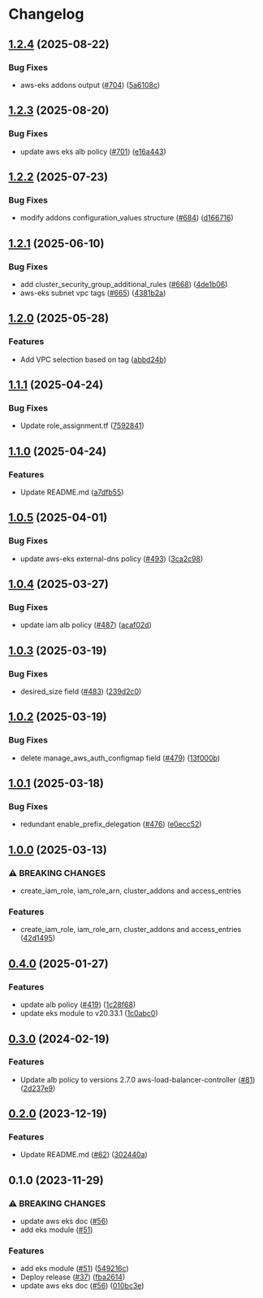 # Changelog

## [1.2.4](https://github.com/prefapp/tfm/compare/aws-eks-v1.2.3...aws-eks-v1.2.4) (2025-08-22)


### Bug Fixes

* aws-eks addons output ([#704](https://github.com/prefapp/tfm/issues/704)) ([5a6108c](https://github.com/prefapp/tfm/commit/5a6108c11b3b5f10db830a7a842064a1ddb914d2))

## [1.2.3](https://github.com/prefapp/tfm/compare/aws-eks-v1.2.2...aws-eks-v1.2.3) (2025-08-20)


### Bug Fixes

* update aws eks alb policy ([#701](https://github.com/prefapp/tfm/issues/701)) ([e16a443](https://github.com/prefapp/tfm/commit/e16a443bd206ac76055f754404038a2e7fb38588))

## [1.2.2](https://github.com/prefapp/tfm/compare/aws-eks-v1.2.1...aws-eks-v1.2.2) (2025-07-23)


### Bug Fixes

* modify addons configuration_values structure ([#684](https://github.com/prefapp/tfm/issues/684)) ([d166716](https://github.com/prefapp/tfm/commit/d1667165b5339c512cf81fe37c4d92840339af45))

## [1.2.1](https://github.com/prefapp/tfm/compare/aws-eks-v1.2.0...aws-eks-v1.2.1) (2025-06-10)


### Bug Fixes

* add cluster_security_group_additional_rules ([#668](https://github.com/prefapp/tfm/issues/668)) ([4de1b06](https://github.com/prefapp/tfm/commit/4de1b064359590d9a0a21e2098f940a418fcd6ae))
* aws-eks subnet vpc tags ([#665](https://github.com/prefapp/tfm/issues/665)) ([4381b2a](https://github.com/prefapp/tfm/commit/4381b2acf036d2ced8af795b47302fa4c782796a))

## [1.2.0](https://github.com/prefapp/tfm/compare/aws-eks-v1.1.1...aws-eks-v1.2.0) (2025-05-28)


### Features

* Add VPC selection based on tag ([abbd24b](https://github.com/prefapp/tfm/commit/abbd24bf58c022f565f03a166a15978e3358ed68))

## [1.1.1](https://github.com/prefapp/tfm/compare/aws-eks-v1.1.0...aws-eks-v1.1.1) (2025-04-24)


### Bug Fixes

* Update role_assignment.tf ([7592841](https://github.com/prefapp/tfm/commit/75928419415d74de12d2d38a602df7aa703c860e))

## [1.1.0](https://github.com/prefapp/tfm/compare/aws-eks-v1.0.5...aws-eks-v1.1.0) (2025-04-24)


### Features

* Update README.md ([a7dfb55](https://github.com/prefapp/tfm/commit/a7dfb55b83447cf3ef08d168ab756e791f322e7a))

## [1.0.5](https://github.com/prefapp/tfm/compare/aws-eks-v1.0.4...aws-eks-v1.0.5) (2025-04-01)


### Bug Fixes

* update aws-eks external-dns policy ([#493](https://github.com/prefapp/tfm/issues/493)) ([3ca2c98](https://github.com/prefapp/tfm/commit/3ca2c988b78ae877ba0a1f7b18e9555b22a37866))

## [1.0.4](https://github.com/prefapp/tfm/compare/aws-eks-v1.0.3...aws-eks-v1.0.4) (2025-03-27)


### Bug Fixes

* update iam alb policy ([#487](https://github.com/prefapp/tfm/issues/487)) ([acaf02d](https://github.com/prefapp/tfm/commit/acaf02d0817e0f2e4f8060a1b2336238617364de))

## [1.0.3](https://github.com/prefapp/tfm/compare/aws-eks-v1.0.2...aws-eks-v1.0.3) (2025-03-19)


### Bug Fixes

* desired_size field ([#483](https://github.com/prefapp/tfm/issues/483)) ([239d2c0](https://github.com/prefapp/tfm/commit/239d2c0ad65e071eeb989fa3a60731bbcf1fb4a4))

## [1.0.2](https://github.com/prefapp/tfm/compare/aws-eks-v1.0.1...aws-eks-v1.0.2) (2025-03-19)


### Bug Fixes

* delete manage_aws_auth_configmap field ([#479](https://github.com/prefapp/tfm/issues/479)) ([13f000b](https://github.com/prefapp/tfm/commit/13f000b0bb881e53eccf91355c2dfc8d39447b2c))

## [1.0.1](https://github.com/prefapp/tfm/compare/aws-eks-v1.0.0...aws-eks-v1.0.1) (2025-03-18)


### Bug Fixes

* redundant enable_prefix_delegation ([#476](https://github.com/prefapp/tfm/issues/476)) ([e0ecc52](https://github.com/prefapp/tfm/commit/e0ecc5207dcb45fc114c6424513e344e120c4215))

## [1.0.0](https://github.com/prefapp/tfm/compare/aws-eks-v0.4.0...aws-eks-v1.0.0) (2025-03-13)


### ⚠ BREAKING CHANGES

* create_iam_role, iam_role_arn, cluster_addons and access_entries

### Features

* create_iam_role, iam_role_arn, cluster_addons and access_entries ([42d1495](https://github.com/prefapp/tfm/commit/42d14955944256c2e68bb0ab00ebcbfa432564fd))

## [0.4.0](https://github.com/prefapp/tfm/compare/aws-eks-v0.3.0...aws-eks-v0.4.0) (2025-01-27)


### Features

* update alb policy ([#419](https://github.com/prefapp/tfm/issues/419)) ([1c28f68](https://github.com/prefapp/tfm/commit/1c28f68674ff4b49d0f5f6dbbadc7a2fc2501ba4))
* update eks module to v20.33.1 ([1c0abc0](https://github.com/prefapp/tfm/commit/1c0abc014a3e89bf3de3ec780a7871d6c4b7ddab))

## [0.3.0](https://github.com/prefapp/tfm/compare/aws-eks-v0.2.0...aws-eks-v0.3.0) (2024-02-19)


### Features

* Update alb policy to versions 2.7.0 aws-load-balancer-controller ([#81](https://github.com/prefapp/tfm/issues/81)) ([2d237e9](https://github.com/prefapp/tfm/commit/2d237e9c4d1d0dbbc03ed9bf08d153faf360147b))

## [0.2.0](https://github.com/prefapp/tfm/compare/aws-eks-v0.1.0...aws-eks-v0.2.0) (2023-12-19)


### Features

* Update README.md ([#62](https://github.com/prefapp/tfm/issues/62)) ([302440a](https://github.com/prefapp/tfm/commit/302440a79ea0e4883b6583e3540deac7bac6c307))

## 0.1.0 (2023-11-29)


### ⚠ BREAKING CHANGES

* update aws eks doc ([#56](https://github.com/prefapp/tfm/issues/56))
* add eks module ([#51](https://github.com/prefapp/tfm/issues/51))

### Features

* add eks module ([#51](https://github.com/prefapp/tfm/issues/51)) ([549216c](https://github.com/prefapp/tfm/commit/549216ccb21376f8c029c746d70c4f9170c626da))
* Deploy release ([#37](https://github.com/prefapp/tfm/issues/37)) ([fba2614](https://github.com/prefapp/tfm/commit/fba2614fb284cf9d960be53c7c123ceaf08cecfa))
* update aws eks doc ([#56](https://github.com/prefapp/tfm/issues/56)) ([010bc3e](https://github.com/prefapp/tfm/commit/010bc3ef855c39dc58d26a7c103368f660b8d061))

